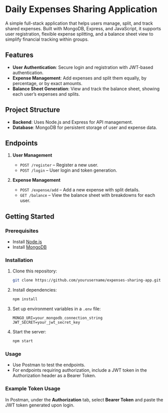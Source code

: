 
# Daily Expenses Sharing Application

A simple full-stack application that helps users manage, split, and track shared expenses. Built with MongoDB, Express, and JavaScript, it supports user registration, flexible expense splitting, and a balance sheet view to simplify financial tracking within groups.

## Features

- **User Authentication**: Secure login and registration with JWT-based authentication.
- **Expense Management**: Add expenses and split them equally, by percentage, or by exact amounts.
- **Balance Sheet Generation**: View and track the balance sheet, showing each user’s expenses and splits.

## Project Structure

- **Backend**: Uses Node.js and Express for API management.
- **Database**: MongoDB for persistent storage of user and expense data.

## Endpoints

1. **User Management**
   - `POST /register` – Register a new user.
   - `POST /login` – User login and token generation.

2. **Expense Management**
   - `POST /expense/add` – Add a new expense with split details.
   - `GET /balance` – View the balance sheet with breakdowns for each user.

## Getting Started

### Prerequisites
- Install [Node.js](https://nodejs.org/)
- Install [MongoDB](https://www.mongodb.com/)

### Installation
1. Clone this repository:
   ```bash
   git clone https://github.com/yourusername/expenses-sharing-app.git
   ```
2. Install dependencies:
   ```bash
   npm install
   ```
3. Set up environment variables in a `.env` file:
   ```env
   MONGO_URI=your_mongodb_connection_string
   JWT_SECRET=your_jwt_secret_key
   ```
4. Start the server:
   ```bash
   npm start
   ```

### Usage
- Use Postman to test the endpoints.
- For endpoints requiring authorization, include a JWT token in the Authorization header as a Bearer Token.

### Example Token Usage
In Postman, under the **Authorization** tab, select **Bearer Token** and paste the JWT token generated upon login.

